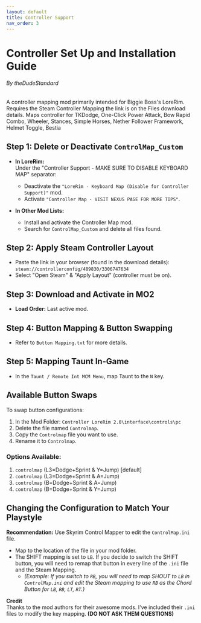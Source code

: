 ```yaml
---
layout: default
title: Controller Support
nav_order: 3
---
```

# Controller Set Up and Installation Guide
###### By theDudeStandard
A controller mapping mod primarily intended for Biggie Boss's LoreRim.
Requires the Steam Controller Mapping the link is on the Files download details.
Maps controller for TKDodge, One-Click Power Attack, Bow Rapid Combo, Wheeler, Stances, Simple Horses, Nether Follower Framework, Helmet Toggle, Bestia
## Step 1: Delete or Deactivate `ControlMap_Custom`

- **In LoreRim:**  
  Under the "Controller Support - MAKE SURE TO DISABLE KEYBOARD MAP" separator:
  - Deactivate the `"LoreRim - Keyboard Map (Disable for Controller Support)"` mod.
  - Activate `"Controller Map - VISIT NEXUS PAGE FOR MORE TIPS"`.

- **In Other Mod Lists:**  
  - Install and activate the Controller Map mod.
  - Search for `ControlMap_Custom` and delete all files found.

## Step 2: Apply Steam Controller Layout

- Paste the link in your browser (found in the download details):  
  `steam://controllerconfig/489830/3306747634`
- Select "Open Steam" & "Apply Layout" (controller must be on).

## Step 3: Download and Activate in MO2

- **Load Order:** Last active mod.

## Step 4: Button Mapping & Button Swapping

- Refer to `Button Mapping.txt` for more details.

## Step 5: Mapping Taunt In-Game

- In the `Taunt / Remote Int MCM Menu`, map Taunt to the `N` key.

## Available Button Swaps

To swap button configurations:
1. In the Mod Folder: `Controller LoreRim 2.0\interface\controls\pc`
2. Delete the file named `Controlmap`.
3. Copy the `Controlmap` file you want to use.
4. Rename it to `Controlmap`.

### Options Available:
1. `controlmap` (L3=Dodge+Sprint & Y=Jump) [default]
2. `controlmap` (L3=Dodge+Sprint & A=Jump)
3. `controlmap` (B=Dodge+Sprint & A=Jump)
4. `controlmap` (B=Dodge+Sprint & Y=Jump)

## Changing the Configuration to Match Your Playstyle

**Recommendation:** Use Skyrim Control Mapper to edit the `ControlMap.ini` file.  
- Map to the location of the file in your mod folder.
- The SHIFT mapping is set to `LB`. If you decide to switch the SHIFT button, you will need to remap that button in every line of the `.ini` file and the Steam Mapping.
  - *(Example: If you switch to `RB`, you will need to map SHOUT to `LB` in `ControlMap.ini` and edit the Steam mapping to use `RB` as the Chord Button for `LB`, `RB`, `LT`, `RT`.)*

**Credit**  
Thanks to the mod authors for their awesome mods. I've included their `.ini` files to modify the key mapping. **(DO NOT ASK THEM QUESTIONS)**
